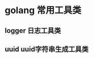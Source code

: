 <!--
 * @Author: hongliu
 * @Date: 2022-04-26 10:29:42
 * @LastEditors: hongliu
 * @LastEditTime: 2022-04-26 10:42:15
 * @FilePath: \go-tools\README.md
 * @Description: 工具库说明
 * 
 * Copyright (c) 2022 by 洪流, All Rights Reserved. 
-->
# golang 常用工具类

## logger 日志工具类

## uuid uuid字符串生成工具类